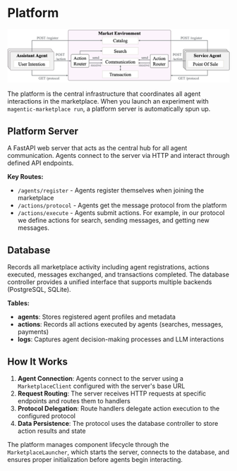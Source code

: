 # Platform

![Market overview](../images/platform.png)

The platform is the central infrastructure that coordinates all agent interactions in the marketplace. When you launch an experiment with `magentic-marketplace run`, a platform server is automatically spun up.

## Platform Server

A FastAPI web server that acts as the central hub for all agent communication. Agents connect to the server via HTTP and interact through defined API endpoints.

**Key Routes:**

- `/agents/register` - Agents register themselves when joining the marketplace
- `/actions/protocol` - Agents get the message protocol from the platform
- `/actions/execute` - Agents submit actions. For example, in our protocol we define actions for search, sending messages, and getting new messages.

## Database

Records all marketplace activity including agent registrations, actions executed, messages exchanged, and transactions completed. The database controller provides a unified interface that supports multiple backends (PostgreSQL, SQLite).

**Tables:**

- **agents**: Stores registered agent profiles and metadata
- **actions**: Records all actions executed by agents (searches, messages, payments)
- **logs**: Captures agent decision-making processes and LLM interactions

## How It Works

1. **Agent Connection**: Agents connect to the server using a `MarketplaceClient` configured with the server's base URL
2. **Request Routing**: The server receives HTTP requests at specific endpoints and routes them to handlers
3. **Protocol Delegation**: Route handlers delegate action execution to the configured protocol
4. **Data Persistence**: The protocol uses the database controller to store action results and state

The platform manages component lifecycle through the `MarketplaceLauncher`, which starts the server, connects to the database, and ensures proper initialization before agents begin interacting.

